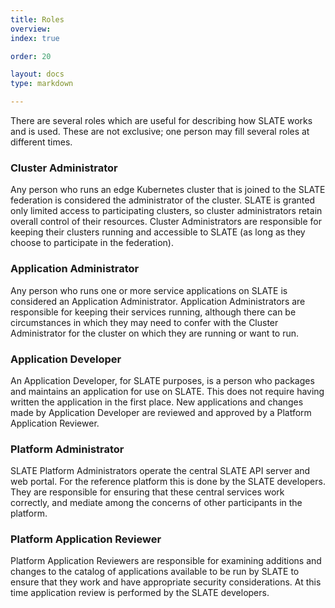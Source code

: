 ```yaml
---
title: Roles
overview: 
index: true

order: 20 

layout: docs
type: markdown

---
```


There are several roles which are useful for describing how SLATE works and is used. 
These are not exclusive; one person may fill several roles at different times. 

### Cluster Administrator

Any person who runs an edge Kubernetes cluster that is joined to the SLATE federation is considered the administrator of the cluster. SLATE is granted only limited access to participating clusters, so cluster administrators retain overall control of their resources. Cluster Administrators are responsible for keeping their clusters running and accessible to SLATE (as long as they choose to participate in the federation). 

### Application Administrator

Any person who runs one or more service applications on SLATE is considered an Application Administrator. Application Administrators are responsible for keeping their services running, although there can be circumstances in which they may need to confer with the Cluster Administrator for the cluster on which they are running or want to run. 

### Application Developer

An Application Developer, for SLATE purposes, is a person who packages and maintains an application for use on SLATE. This does not require having written the application in the first place. New applications and changes made by Application Developer are reviewed and approved by a Platform Application Reviewer. 

### Platform Administrator

SLATE Platform Administrators operate the central SLATE API server and web portal. For the reference platform this is done by the SLATE developers. They are responsible for ensuring that these central services work correctly, and mediate among the concerns of other participants in the platform. 

### Platform Application Reviewer

Platform Application Reviewers are responsible for examining additions and changes to the catalog of applications available to be run by SLATE to ensure that they work and have appropriate security considerations. At this time application review is performed by the SLATE developers. 
